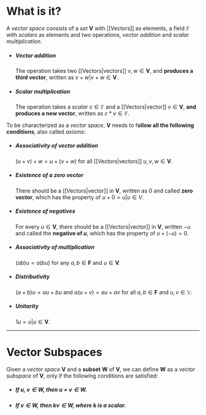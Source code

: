 # What is it?

A *vector space* consists of a *set* $\mathbf{V}$ with [[Vectors]] as elements, a field $\mathbb{F}$ with *scalars* as elements and two operations, *vector addition* and *scalar multiplication*.

- ##### Vector addition
	The operation takes two [[Vectors|vectors]] $v, w \in \mathbf{V}$, and **produces a third vector**, written as $v + w | v+ w \in \mathbf{V}$.

- ##### Scalar multiplication
	The operation takes a *scalar* $c \in \mathbb{F}$ and a [[Vectors|vector]] $v \in \mathbf{V}$, **and produces a new vector**, written as $c * v \in \mathbb{F}$.

To be characterized as a *vector space*, $\mathbf{V}$ needs to f**ollow all the following conditions**, also called *axioms*:

- ##### Associativity of vector addition
	$(u + v) + w = u + (v + w)$ for all [[Vectors|vectors]] $u,v,w \in \mathbf{V}$.

- ##### Existence of a zero vector
	There should be a [[Vectors|vector]] in $\mathbf{V}$, written as $0$ and called **zero vector**, which has the property of $u + 0 = u | u \in V$.

- ##### Existence of negatives
	For every $u \in \mathbf{V}$, there should be a [[Vectors|vector]] in $\mathbf{V}$, written $-u$ and called the **negative of $u$**, which has the property of $u + (-u) = 0$.

- ##### Associativity of multiplication
	$(ab)u = a(bu)$ for any $a, b \in \mathbf{ F}$ and $u \in \mathbf{V}$.

- ##### Distributivity
	$(a + b)u = au + bu$ and $a(u+v) = au + av$ for all $a,b \in \mathbf{F}$ and $u,v \in \mathbb{V}$.

- ##### Unitarity
	$1u = u | u \in \mathbf{V}$.

___
# Vector Subspaces

Given a *vector space* $\mathbf{V}$ and a **subset** $\mathbf{W}$ of $\mathbf{V}$, we can define $\mathbf{W}$ as a *vector subspace* of $\mathbf{V}$, only if the following conditions are satisfied:

- ##### If $u, v \in \mathbf{W}$, then $u + v \in \mathbf{ W}$.
- ##### If $v \in W$, then $kv \in W$, where $k$ is a scalar.